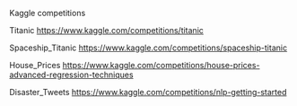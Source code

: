 Kaggle competitions

Titanic
https://www.kaggle.com/competitions/titanic

Spaceship_Titanic
https://www.kaggle.com/competitions/spaceship-titanic

House_Prices
https://www.kaggle.com/competitions/house-prices-advanced-regression-techniques

Disaster_Tweets
https://www.kaggle.com/competitions/nlp-getting-started
